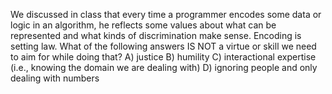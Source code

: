 We discussed in class that every time a programmer encodes some data or logic in an algorithm, he reflects some values about what can be represented and what kinds of discrimination make sense. Encoding is setting law. What of the following answers IS NOT a virtue or skill we need to aim for while doing that?
A) justice
B) humility
C) interactional expertise (i.e., knowing the domain we are dealing with)
D) ignoring people and only dealing with numbers

<!-- ANSWER: D ->